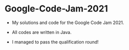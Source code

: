 # Google-Code-Jam-2021

- My solutions and code for the Google Code Jam 2021.

- All codes are written in Java.

- I managed to pass the qualification round!